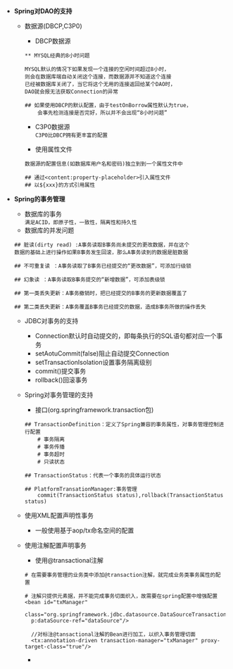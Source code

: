 * **Spring对DAO的支持**
    * 数据源(DBCP,C3P0)
        * DBCP数据源
        ```
        ** MYSQL经典的8小时问题

        MYSQL默认的情况下如果发现一个连接的空闲时间超过8小时，
        则会在数据库端自动关闭这个连接，而数据源并不知道这个连接
        已经被数据库关闭了，当它将这个无用的连接返回给某个DAO时，
        DAO就会报无法获取Connection的异常

        ## 如果使用DBCP的默认配置，由于testOnBorrow属性默认为true，
            会事先检测连接是否完好，所以并不会出现“8小时问题”
        ```
        
        * C3P0数据源  
        `C3P0比DBCP拥有更丰富的配置`
        
        * 使用属性文件  
        ```
        数据源的配置信息(如数据库用户名和密码)独立到到一个属性文件中

        ## 通过<content:property-placeholder>引入属性文件
        ## 以${xxx}的方式引用属性 
        ```  

* **Spring的事务管理**
    * 数据库的事务  
    `满足ACID，即原子性，一致性，隔离性和持久性`
    * 数据库的并发问题
    ```
    ## 脏读(dirty read) :A事务读取B事务尚未提交的更改数据，并在这个
    数据的基础上进行操作如果B事务发生回滚，那么A事务读到的数据是脏数据

    ## 不可重复读 ：A事务读取了B事务已经提交的“更改数据”，可添加行级锁

    ## 幻象读 ：A事务读取B事务提交的“新增数据”，可添加表级锁

    ## 第一类丢失更新：A事务撤销时，把已经提交的B事务的更新数据覆盖了

    ## 第二类丢失更新：A事务覆盖B事务已经提交的数据，造成B事务所做的操作丢失

    ```
    * JDBC对事务的支持
        * Connection默认时自动提交的，即每条执行的SQL语句都对应一个事务
        * setAotuCommit(false)阻止自动提交Connection
        * setTransactionIsolation设置事务隔离级别
        * commit()提交事务
        * rollback()回滚事务
        
    * Spring对事务管理的支持
        * 接口(org.springframework.transaction包)
        ```
        ## TransactionDefinition：定义了Spring兼容的事务属性，对事务管理控制进行配置
            # 事务隔离
            # 事务传播
            # 事务超时
            # 只读状态

        ## TransactionStatus：代表一个事务的具体运行状态

        ## PlatformTransationManager:事务管理
            commit(TransactionStatus status),rollback(TransactionStatus status)

        ```
    * 使用XML配置声明性事务
        * 一般使用基于aop/tx命名空间的配置
    
    * 使用注解配置声明事务
        * 使用@transactional注解
        ```
        # 在需要事务管理的业务类中添加@transaction注解，就完成业务类事务属性的配置

        # 注解只提供元素据，并不能完成事务切面织入，故需要在spring配置中增强配置
        <bean id="txManager"
          class="org.springframework.jdbc.datasource.DataSourceTransactionManager"
          p:dataSource-ref="dataSource"/>

          //对标注@tansactional注解的Bean进行加工，以织入事务管理切面
          <tx:annotation-driven transaction-manager="txManager" proxy-target-class="true"/>
        ```
        

        *                 